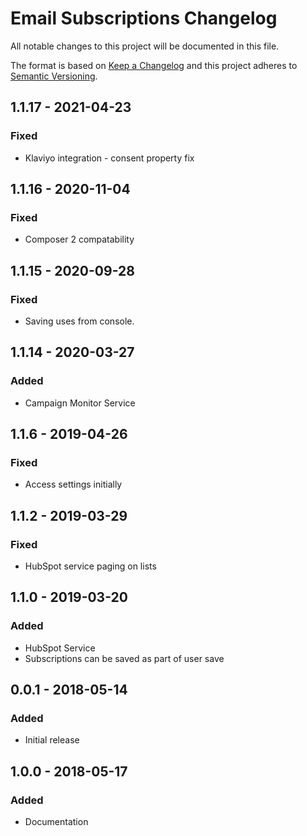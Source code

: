 # Email Subscriptions Changelog

All notable changes to this project will be documented in this file.

The format is based on [Keep a Changelog](http://keepachangelog.com/) and this project adheres to [Semantic Versioning](http://semver.org/).

## 1.1.17 - 2021-04-23
### Fixed
- Klaviyo integration - consent property fix

## 1.1.16 - 2020-11-04
### Fixed
- Composer 2 compatability

## 1.1.15 - 2020-09-28

### Fixed

- Saving uses from console.

## 1.1.14 - 2020-03-27

### Added

- Campaign Monitor Service

## 1.1.6 - 2019-04-26

### Fixed

- Access settings initially

## 1.1.2 - 2019-03-29

### Fixed

- HubSpot service paging on lists

## 1.1.0 - 2019-03-20

### Added

- HubSpot Service
- Subscriptions can be saved as part of user save

## 0.0.1 - 2018-05-14

### Added

- Initial release

## 1.0.0 - 2018-05-17

### Added

- Documentation
